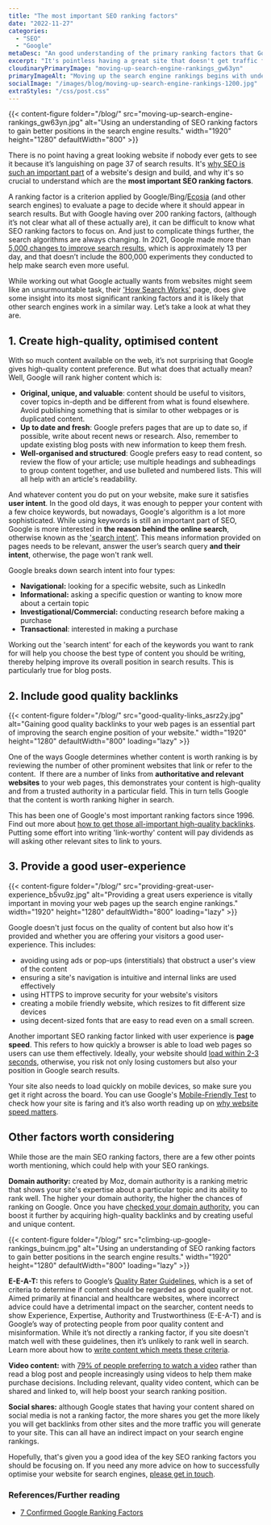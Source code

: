 ```yaml
---
title: "The most important SEO ranking factors"
date: "2022-11-27"
categories:
  - "SEO"
  - "Google"
metaDesc: "An good understanding of the primary ranking factors that Google uses to position pages in its search results will help you to be able to rank your own pages higher."
excerpt: "It's pointless having a great site that doesn't get traffic from search engines because it's not been optimised for SEO. In this article I'll discuss the 3 main ranking factors - high quality content, relevant backlinks and a great user experience. All of these need your ongoing attention and I will go into more detail on each one in the article. If you focus your website efforts on these 3 factors, I'm confident that your web pages will start to rank higher in the search engines and that your site will get more visits as a result."
cloudinaryPrimaryImage: "moving-up-search-engine-rankings_gw63yn"
primaryImageAlt: "Moving up the search engine rankings begins with understanding the main SEO ranking factors."
socialImage: "/images/blog/moving-up-search-engine-rankings-1200.jpg"
extraStyles: "/css/post.css"
---
```


{{< content-figure folder="/blog/"
src="moving-up-search-engine-rankings_gw63yn.jpg"
alt="Using an understanding of SEO ranking factors to gain better positions in the search engine results."
width="1920" height="1280" defaultWidth="800" >}}

There is no point having a great looking website if nobody ever gets to see it because it’s languishing on page 37 of search results. It's [why SEO is such an important part](https://www.attractmore.uk/services/search-engine-optimisation/) of a website's design and build, and why it's so crucial to understand which are the **most important SEO ranking factors**.

A ranking factor is a criterion applied by Google/Bing/[Ecosia](https://www.attractmore.uk/blog/ecosia-a-search-engine-that-plants-trees/) (and other search engines) to evaluate a page to decide where it should appear in search results. But with Google having over 200 ranking factors, (although it’s not clear what all of these actually are), it can be difficult to know what SEO ranking factors to focus on. And just to complicate things further, the search algorithms are always changing. In 2021, Google made more than [5,000 changes to improve search results](https://blog.google/products/search/danny-25-years-of-search/), which is approximately 13 per day, and that doesn’t include the 800,000 experiments they conducted to help make search even more useful.

While working out what Google actually wants from websites might seem like an unsurmountable task, their ['How Search Works'](https://www.google.com/search/howsearchworks/how-search-works/ranking-results/#relevance) page, does give some insight into its most significant ranking factors and it is likely that other search engines work in a similar way. Let’s take a look at what they are.

## 1. **Create high-quality, optimised content**

With so much content available on the web, it’s not surprising that Google gives high-quality content preference. But what does that actually mean? Well, Google will rank higher content which is:

- **Original, unique, and valuable**: content should be useful to visitors, cover topics in-depth and be different from what is found elsewhere. Avoid publishing something that is similar to other webpages or is duplicated content.
- **Up to date and fresh**: Google prefers pages that are up to date so, if possible, write about recent news or research. Also, remember to update existing blog posts with new information to keep them fresh.
- **Well-organised and structured**: Google prefers easy to read content, so review the flow of your article; use multiple headings and subheadings to group content together, and use bulleted and numbered lists. This will all help with an article's readability.

And whatever content you do put on your website, make sure it satisfies **user intent**. In the good old days, it was enough to pepper your content with a few choice keywords, but nowadays, Google's algorithm is a lot more sophisticated. While using keywords is still an important part of SEO, Google is more interested in **the reason behind the online search**, otherwise known as the ['search intent'](https://www.attractmore.uk/blog/a-quick-guide-to-search-intent-and-what-it-means-for-your-website/). This means information provided on pages needs to be relevant, answer the user’s search query **and their intent**, otherwise, the page won't rank well.

Google breaks down search intent into four types:

- **Navigational:** looking for a specific website, such as LinkedIn
- **Informational:** asking a specific question or wanting to know more about a certain topic
- **Investigational/Commercial:** conducting research before making a purchase
- **Transactional**: interested in making a purchase

Working out the 'search intent' for each of the keywords you want to rank for will help you choose the best type of content you should be writing, thereby helping improve its overall position in search results. This is particularly true for blog posts.

## 2. **Include good quality backlinks**

{{< content-figure folder="/blog/"
src="good-quality-links_asrz2y.jpg"
alt="Gaining good quality backlinks to your web pages is an essential part of improving the search engine position of your website."
width="1920" height="1280" defaultWidth="800"
loading="lazy" >}}

One of the ways Google determines whether content is worth ranking is by reviewing the number of other prominent websites that link or refer to the content.  If there are a number of links from **authoritative and relevant websites** to your web pages, this demonstrates your content is high-quality and from a trusted authority in a particular field. This in turn tells Google that the content is worth ranking higher in search.

This has been one of Google's most important ranking factors since 1996. Find out more about [how to get those all-important high-quality backlinks](https://www.attractmore.uk/blog/everything-you-need-to-know-about-external-links-and-seo/). Putting some effort into writing 'link-worthy' content will pay dividends as will asking other relevant sites to link to yours.

## 3. **Provide a good user-experience**

{{< content-figure folder="/blog/"
src="providing-great-user-experience_b5vu9z.jpg"
alt="Providing a great users experience is vitally important in moving your web pages up the search engine rankings."
width="1920" height="1280" defaultWidth="800"
loading="lazy" >}}

Google doesn't just focus on the quality of content but also how it's provided and whether you are offering your visitors a good user-experience. This includes:

- avoiding using ads or pop-ups (interstitials) that obstruct a user's view of the content
- ensuring a site's navigation is intuitive and internal links are used effectively
- using HTTPS to improve security for your website's visitors
- creating a mobile friendly website, which resizes to fit different size devices
- using decent-sized fonts that are easy to read even on a small screen.

Another important SEO ranking factor linked with user experience is **page speed**. This refers to how quickly a browser is able to load web pages so users can use them effectively. Ideally, your website should [load within 2-3 seconds](https://www.attractmore.uk/blog/speedy-does-it.-why-website-speed-matters/), otherwise, you risk not only losing customers but also your position in Google search results.

Your site also needs to load quickly on mobile devices, so make sure you get it right across the board. You can use Google's [Mobile-Friendly Test](https://search.google.com/test/mobile-friendly) to check how your site is faring and it’s also worth reading up on [why website speed matters](https://www.attractmore.uk/blog/speedy-does-it.-why-website-speed-matters/).

## **Other factors worth considering**

While those are the main SEO ranking factors, there are a few other points worth mentioning, which could help with your SEO rankings.

**Domain authority:** created by Moz, domain authority is a ranking metric that shows your site's expertise about a particular topic and its ability to rank well. The higher your domain authority, the higher the chances of ranking on Google. Once you have [checked your domain authority](https://moz.com/domain-analysis), you can boost it further by acquiring high-quality backlinks and by creating useful and unique content.

{{< content-figure folder="/blog/"
src="climbing-up-google-rankings_buincm.jpg"
alt="Using an understanding of SEO ranking factors to gain better positions in the search engine results."
width="1920" height="1280" defaultWidth="800"
loading="lazy" >}}

**E-E-A-T:** this refers to Google’s [Quality Rater Guidelines](https://static.googleusercontent.com/media/guidelines.raterhub.com/en/searchqualityevaluatorguidelines.pdf), which is a set of criteria to determine if content should be regarded as good quality or not. Aimed primarily at financial and healthcare websites, where incorrect advice could have a detrimental impact on the searcher, content needs to show Experience, Expertise, Authority and Trustworthiness (E-E-A-T) and is Google’s way of protecting people from poor quality content and misinformation. While it’s not directly a ranking factor, if you site doesn't match well with these guidelines, then it’s unlikely to rank well in search. Learn more about how to [write content which meets these criteria](https://www.attractmore.uk/blog/how-to-write-better-content-for-your-website/).

**Video content:** with [79% of people preferring to watch a video](https://www.wyzowl.com/video-marketing-statistics/) rather than read a blog post and people increasingly using videos to help them make purchase decisions. Including relevant, quality video content, which can be shared and linked to, will help boost your search ranking position.

**Social shares:** although Google states that having your content shared on social media is not a ranking factor, the more shares you get the more likely you will get backlinks from other sites and the more traffic you will generate to your site. This can all have an indirect impact on your search engine rankings.

Hopefully, that's given you a good idea of the key SEO ranking factors you should be focusing on. If you need any more advice on how to successfully optimise your website for search engines, [please get in touch](https://www.attractmore.uk/contact/).

### References/Further reading

- [7 Confirmed Google Ranking Factors](https://ahrefs.com/blog/google-ranking-factors/)
